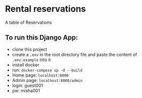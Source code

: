 # Rental reservations
A table of Reservations


## To run this Django App:
- clone this project
- create a `.env` in the root directory file and paste the content of `.env.example` into it
- install docker
- run:  `docker-compose up -d --build`
- Home page:  `localhost:8000`
- Admin page:  `localhost:8000/admin`
- login: guest001
- pw: misha001
